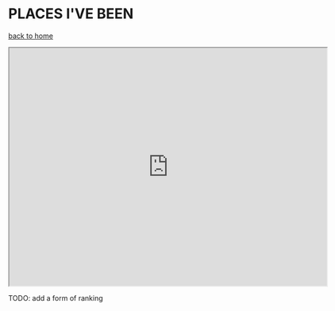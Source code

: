 # PLACES I'VE BEEN
[back to home](/index.md)

<iframe src="https://www.google.com/maps/d/u/0/embed?mid=1iD7InNUkwdhQACeIRDG9UnE7aSxazwk-" width="640" height="480"></iframe>

TODO: add a form of ranking
